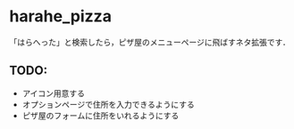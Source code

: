 # harahe_pizza
「はらへった」と検索したら，ピザ屋のメニューページに飛ばすネタ拡張です．

## TODO:
- アイコン用意する
- オプションページで住所を入力できるようにする
- ピザ屋のフォームに住所をいれるようにする
